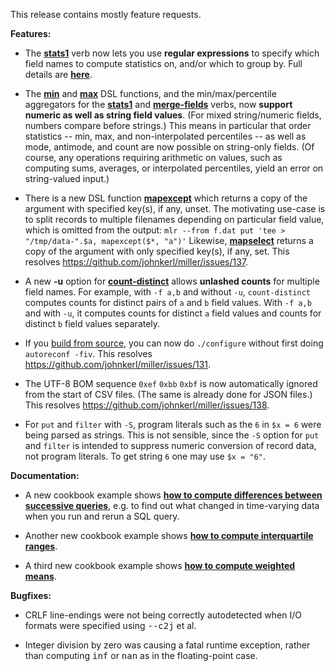 This release contains mostly feature requests.

**Features:**

* The [**stats1**](http://johnkerl.org/miller-releases/miller-5.2.0/doc/reference-verbs.html#stats1) verb now lets you use **regular expressions** to specify which field names to compute statistics on, and/or which to group by. Full details are [**here**](http://johnkerl.org/miller-releases/miller-5.2.0/doc/reference-verbs.html#stats1).

* The [**min**](http://johnkerl.org/miller-releases/miller-5.2.0/doc/reference-dsl.html#min) and [**max**](http://johnkerl.org/miller-releases/miller-5.2.0/doc/reference-dsl.html#max) DSL functions, and the min/max/percentile aggregators for the [**stats1**](http://johnkerl.org/miller-releases/miller-5.2.0/doc/reference-verbs.html#stats1) and [**merge-fields**](http://johnkerl.org/miller-releases/miller-5.2.0/doc/reference-verbs.html#merge-fields) verbs, now **support numeric as well as string field values**. (For mixed string/numeric fields, numbers compare before strings.) This means in particular that order statistics -- min, max, and non-interpolated percentiles -- as well as mode, antimode, and count are now possible on string-only fields.  (Of course, any operations requiring arithmetic on values, such as computing sums, averages, or interpolated percentiles, yield an error on string-valued input.)

* There is a new DSL function [**mapexcept**](http://johnkerl.org/miller-releases/miller-5.2.0/doc/reference-dsl.html#mapexcept) which returns a copy of the argument with specified key(s), if any, unset.  The motivating use-case is to split records to multiple filenames depending on particular field value, which is omitted from the output: `mlr --from f.dat put 'tee > "/tmp/data-".$a, mapexcept($*, "a")'` Likewise, [**mapselect**](http://johnkerl.org/miller-releases/miller-5.2.0/doc/reference-dsl.html#mapselect) returns a copy of the argument with only specified key(s), if any, set.  This resolves https://github.com/johnkerl/miller/issues/137.

* A new **-u** option for [**count-distinct**](http://johnkerl.org/miller-releases/miller-5.2.0/doc/reference-verbs.html#count-distinct) allows **unlashed counts** for multiple field names. For example, with `-f a,b` and without `-u`, `count-distinct` computes counts for distinct pairs of `a` and `b` field values. With `-f a,b` and with `-u`, it computes counts for distinct `a` field values and counts for distinct `b` field values separately.

* If you [build from source](http://johnkerl.org/miller-releases/miller-5.2.0/doc/build.html), you can now do `./configure` without first doing `autoreconf -fiv`. This resolves https://github.com/johnkerl/miller/issues/131.

* The UTF-8 BOM sequence `0xef` `0xbb` `0xbf` is now automatically ignored from the start of CSV files. (The same is already done for JSON files.) This resolves https://github.com/johnkerl/miller/issues/138.

* For `put` and `filter` with `-S`, program literals such as the `6` in `$x = 6` were being parsed as strings. This is not sensible, since the `-S` option for `put` and `filter` is intended to suppress numeric conversion of record data, not program literals. To get string `6` one may use `$x = "6"`.

**Documentation:**

* A new cookbook example shows [**how to compute differences between successive queries**](http://www.johnkerl.org/miller-releases/miller-5.2.0/doc/cookbook.html#Showing_differences_between_successive_queries), e.g. to find out what changed in time-varying data when you run and rerun a SQL query.

* Another new cookbook example shows [**how to compute interquartile ranges**](http://www.johnkerl.org/miller-releases/miller-5.2.0/doc/cookbook2.html#Computing_interquartile_ranges).

* A third new cookbook example shows [**how to compute weighted means**](http://www.johnkerl.org/miller-releases/miller-5.2.0/doc/cookbook2.html#Computing_weighted_means).

**Bugfixes:**

* CRLF line-endings were not being correctly autodetected when I/O formats were specified using <tt>--c2j</tt> et al.

* Integer division by zero was causing a fatal runtime exception, rather than computing <tt>inf</tt> or <tt>nan</tt> as in the floating-point case.
